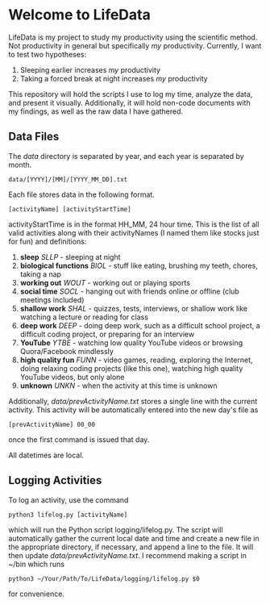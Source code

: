 # Welcome to LifeData
LifeData is my project to study my productivity using the scientific method.
Not productivity in general but specifically _my_ productivity. Currently, I
want to test two hypotheses:
<ol>
  <li>Sleeping earlier increases <i>my</i> productivity</li>
  <li>Taking a forced break at night increases <i>my</i> productivity</li>
</ol>

This repository will hold the scripts I use to log my time, analyze the data, and present
it visually. Additionally, it will hold non-code documents with my findings, as well as
the raw data I have gathered.

## Data Files
The _data_ directory is separated by year, and each year is separated by month.
```
data/[YYYY]/[MM]/[YYYY_MM_DD].txt
```

Each file stores data in the following format.
```
[activityName] [activityStartTime]
```
activityStartTime is in the format HH_MM, 24 hour time. This is the list of all valid activities
along with their activityNames (I named them like stocks just for fun) and definitions:
<ol>
<li><b>sleep</b> <i>SLLP</i> - sleeping at night</li>
<li><b>biological functions</b> <i>BIOL</i> - stuff like eating, brushing my teeth, chores, taking a nap</li>
<li><b>working out</b> <i>WOUT</i> - working out or playing sports</li>
<li><b>social time</b> <i>SOCL</i> - hanging out with friends online or offline (club meetings included)</li>
<li><b>shallow work</b> <i>SHAL</i> - quizzes, tests, interviews, or shallow work like watching a lecture or reading for class</li>
<li><b>deep work</b> <i>DEEP</i> - doing deep work, such as a difficult school project, a difficult coding project,
or preparing for an interview</li>
<li><b>YouTube</b> <i>YTBE</i> - watching low quality YouTube videos or browsing Quora/Facebook mindlessly</li>
<li><b>high quality fun</b> <i>FUNN</i> - video games, reading, exploring the Internet, doing relaxing coding projects (like
this one), watching high quality YouTube videos, but only alone</li>
<li><b>unknown</b> <i>UNKN</i> - when the activity at this time is unknown</li>
</ol>

Additionally, _data/prevActivityName.txt_ stores a single line with the current activity. This activity will be automatically entered
into the new day's file as
```
[prevActivityName] 00_00
```
once the first command is issued that day.

All datetimes are local.

## Logging Activities
To log an activity, use the command
```
python3 lifelog.py [activityName]
```
which will run the Python script logging/lifelog.py. The script will automatically gather the current local date and time and create
a new file in the appropriate directory, if necessary, and append a line to the file. It will then update _data/prevActivityName.txt_.
I recommend making a script in ~/bin which runs
```
python3 ~/Your/Path/To/LifeData/logging/lifelog.py $0
```
for convenience.
